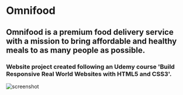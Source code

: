 # Omnifood

## Omnifood is a premium food delivery service with a mission to bring affordable and healthy meals to as many people as possible.

### Website project created following an Udemy course 'Build Responsive Real World Websites with HTML5 and CSS3'.


![screenshot](https://user-images.githubusercontent.com/52567746/78704556-b15a1880-7914-11ea-8586-5115be896aba.png)

